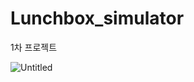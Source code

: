 # Lunchbox_simulator
1차 프로젝트

![Untitled](https://github.com/jaemin4/LunchboxSum/assets/101157507/148c4d6f-be30-436c-b17b-606e3c30471b)

